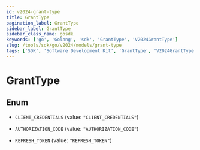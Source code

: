 ```yaml
---
id: v2024-grant-type
title: GrantType
pagination_label: GrantType
sidebar_label: GrantType
sidebar_class_name: gosdk
keywords: ['go', 'Golang', 'sdk', 'GrantType', 'V2024GrantType'] 
slug: /tools/sdk/go/v2024/models/grant-type
tags: ['SDK', 'Software Development Kit', 'GrantType', 'V2024GrantType']
---
```


# GrantType

## Enum


* `CLIENT_CREDENTIALS` (value: `"CLIENT_CREDENTIALS"`)

* `AUTHORIZATION_CODE` (value: `"AUTHORIZATION_CODE"`)

* `REFRESH_TOKEN` (value: `"REFRESH_TOKEN"`)


